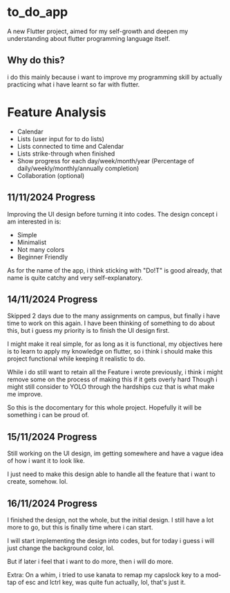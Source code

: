 # to_do_app

A new Flutter project, aimed for my self-growth and deepen my understanding about flutter programming language itself.

## Why do this?

i do this mainly because i want to improve my programming skill by actually practicing what i have learnt so far with flutter.

# Feature Analysis
- Calendar
- Lists (user input for to do lists)
- Lists connected to time and Calendar
- Lists strike-through when finished
- Show progress for each day/week/month/year (Percentage of daily/weekly/monthly/annually completion)
- Collaboration (optional)

## 11/11/2024 Progress
Improving the UI design before turning it into codes. The design concept i am interested in is:
- Simple
- Minimalist
- Not many colors
- Beginner Friendly

As for the name of the app, i think sticking with "Do!T" is good already, that name is quite catchy and very self-explanatory.

## 14/11/2024 Progress
Skipped 2 days due to the many assignments on campus, but finally i have time to work on this again.
I have been thinking of something to do about this, but i guess my priority is to finish the UI design first.

I might make it real simple, for as long as it is functional, my objectives here is to learn to apply my knowledge on flutter,
so i think i should make this project functional while keeping it realistic to do.

While i do still want to retain all the Feature i wrote previously, i think i might remove some on the process of making this if it gets overly hard
Though i might still consider to YOLO through the hardships cuz that is what make me improve.

So this is the docomentary for this whole project. Hopefully it will be something i can be proud of.

## 15/11/2024 Progress
Still working on the UI design, im getting somewhere and have a vague idea of how i want it to look like.

I just need to make this design able to handle all the feature that i want to create, somehow. lol.

## 16/11/2024 Progress
I finished the design, not the whole, but the initial design. I still have a lot more to go, but this is finally time where i can start.

I will start implementing the design into codes, but for today i guess i will just change the background color, lol.

But if later i feel that i want to do more, then i will do more.

Extra: On a whim, i tried to use kanata to remap my capslock key to a mod-tap of esc and lctrl key, was quite fun actually, lol, that's just it.